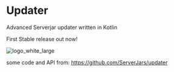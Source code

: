 # Updater

Advanced Serverjar updater written in Kotlin

First Stable release out now!

![logo_white_large](https://user-images.githubusercontent.com/80217114/159139375-ecdaa4fb-dc68-405e-b5df-6d318ac6b8ed.png)

some code and API from: https://github.com/ServerJars/updater
